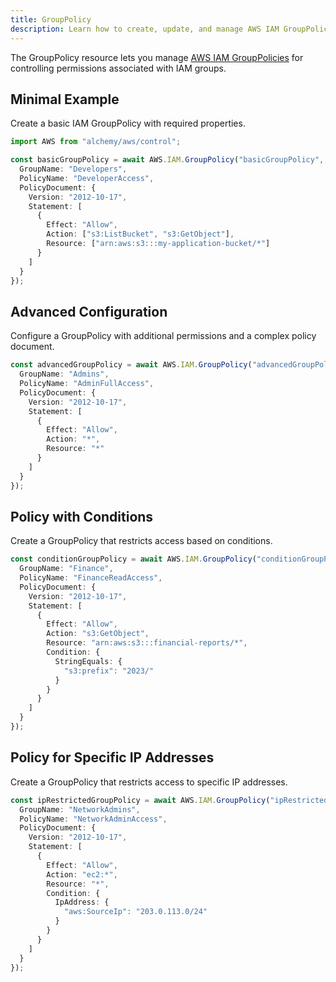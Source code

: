 ```yaml
---
title: GroupPolicy
description: Learn how to create, update, and manage AWS IAM GroupPolicies using Alchemy Cloud Control.
---
```


The GroupPolicy resource lets you manage [AWS IAM GroupPolicies](https://docs.aws.amazon.com/iam/latest/userguide/) for controlling permissions associated with IAM groups.

## Minimal Example

Create a basic IAM GroupPolicy with required properties.

```ts
import AWS from "alchemy/aws/control";

const basicGroupPolicy = await AWS.IAM.GroupPolicy("basicGroupPolicy", {
  GroupName: "Developers",
  PolicyName: "DeveloperAccess",
  PolicyDocument: {
    Version: "2012-10-17",
    Statement: [
      {
        Effect: "Allow",
        Action: ["s3:ListBucket", "s3:GetObject"],
        Resource: ["arn:aws:s3:::my-application-bucket/*"]
      }
    ]
  }
});
```

## Advanced Configuration

Configure a GroupPolicy with additional permissions and a complex policy document.

```ts
const advancedGroupPolicy = await AWS.IAM.GroupPolicy("advancedGroupPolicy", {
  GroupName: "Admins",
  PolicyName: "AdminFullAccess",
  PolicyDocument: {
    Version: "2012-10-17",
    Statement: [
      {
        Effect: "Allow",
        Action: "*",
        Resource: "*"
      }
    ]
  }
});
```

## Policy with Conditions

Create a GroupPolicy that restricts access based on conditions.

```ts
const conditionGroupPolicy = await AWS.IAM.GroupPolicy("conditionGroupPolicy", {
  GroupName: "Finance",
  PolicyName: "FinanceReadAccess",
  PolicyDocument: {
    Version: "2012-10-17",
    Statement: [
      {
        Effect: "Allow",
        Action: "s3:GetObject",
        Resource: "arn:aws:s3:::financial-reports/*",
        Condition: {
          StringEquals: {
            "s3:prefix": "2023/"
          }
        }
      }
    ]
  }
});
```

## Policy for Specific IP Addresses

Create a GroupPolicy that restricts access to specific IP addresses.

```ts
const ipRestrictedGroupPolicy = await AWS.IAM.GroupPolicy("ipRestrictedGroupPolicy", {
  GroupName: "NetworkAdmins",
  PolicyName: "NetworkAdminAccess",
  PolicyDocument: {
    Version: "2012-10-17",
    Statement: [
      {
        Effect: "Allow",
        Action: "ec2:*",
        Resource: "*",
        Condition: {
          IpAddress: {
            "aws:SourceIp": "203.0.113.0/24"
          }
        }
      }
    ]
  }
});
```